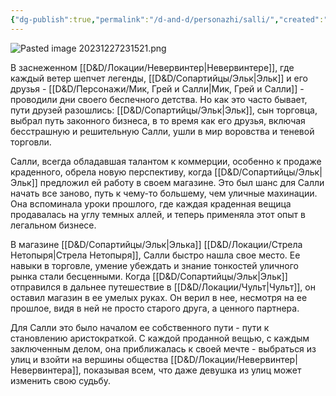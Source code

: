 ```yaml
---
{"dg-publish":true,"permalink":"/d-and-d/personazhi/salli/","created":"2024-02-19T19:15:29.047+03:00","updated":"2023-12-27T22:19:29.086+03:00"}
---
```


![Pasted image 20231227231521.png](/img/user/img/Pasted%20image%2020231227231521.png)

В заснеженном [[D&D/Локации/Невервинтер\|Невервинтере]], где каждый ветер шепчет легенды, [[D&D/Сопартийцы/Эльк\|Эльк]] и его друзья - [[D&D/Персонажи/Мик, Грей и Салли\|Мик, Грей и Салли]] - проводили дни своего беспечного детства. Но как это часто бывает, пути друзей разошлись: [[D&D/Сопартийцы/Эльк\|Эльк]], сын торговца, выбрал путь законного бизнеса, в то время как его друзья, включая бесстрашную и решительную Салли, ушли в мир воровства и теневой торговли.

Салли, всегда обладавшая талантом к коммерции, особенно к продаже краденного, обрела новую перспективу, когда [[D&D/Сопартийцы/Эльк\|Эльк]] предложил ей работу в своем магазине. Это был шанс для Салли начать все заново, путь к чему-то большему, чем уличные махинации. Она вспоминала уроки прошлого, где каждая краденная вещица продавалась на углу темных аллей, и теперь применяла этот опыт в легальном бизнесе.

В магазине [[D&D/Сопартийцы/Эльк\|Элька]] [[D&D/Локации/Стрела Нетопыря\|Стрела Нетопыря]], Салли быстро нашла свое место. Ее навыки в торговле, умение убеждать и знание тонкостей уличного рынка стали бесценными. Когда [[D&D/Сопартийцы/Эльк\|Эльк]] отправился в дальнее путешествие в [[D&D/Локации/Чульт\|Чульт]], он оставил магазин в ее умелых руках. Он верил в нее, несмотря на ее прошлое, видя в ней не просто старого друга, а ценного партнера.

Для Салли это было началом ее собственного пути - пути к становлению аристократкой. С каждой проданной вещью, с каждым заключенным делом, она приближалась к своей мечте - выбраться из улиц и взойти на вершины общества [[D&D/Локации/Невервинтер\|Невервинтера]], показывая всем, что даже девушка из улиц может изменить свою судьбу.